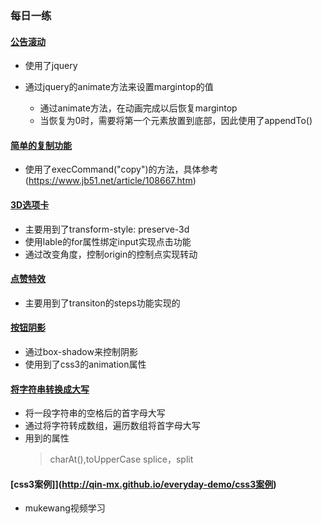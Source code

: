 ### 每日一练

#### [公告滚动](http://qin-mx.github.io/everyday-demo/公告滚动)
 - 使用了jquery

 - 通过jquery的animate方法来设置margintop的值
    - 通过animate方法，在动画完成以后恢复margintop
    - 当恢复为0时，需要将第一个元素放置到底部，因此使用了appendTo()

#### [简单的复制功能](http://qin-mx.github.io/everyday-demo/实现复制功能)
 - 使用了execCommand("copy")的方法，具体参考(https://www.jb51.net/article/108667.htm)

#### [3D选项卡](http://qin-mx.github.io/everyday-demo/3D选项卡)
 - 主要用到了transform-style: preserve-3d
 - 使用lable的for属性绑定input实现点击功能
 - 通过改变角度，控制origin的控制点实现转动

 #### [点赞特效](http://qin-mx.github.io/everyday-demo/点赞特效)
 - 主要用到了transiton的steps功能实现的

#### [按钮阴影](http://qin-mx.github.io/everyday-demo/按钮阴影)
 - 通过box-shadow来控制阴影
 - 使用到了css3的animation属性

#### [将字符串转换成大写](http://qin-mx.github.io/everyday-demo/将字符串转换成大写)
 - 将一段字符串的空格后的首字母大写
 - 通过将字符转成数组，遍历数组将首字母大写
 - 用到的属性
    > charAt(),toUpperCase
    > splice，split

#### [css3案例]](http://qin-mx.github.io/everyday-demo/css3案例)
 - mukewang视频学习
